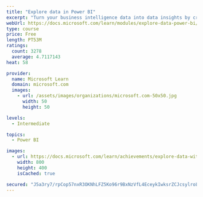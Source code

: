 ```yaml
---
title: "Explore data in Power BI"
excerpt: "Turn your business intelligence data into data insights by creating and configuring Power BI dashboards."
webUrl: https://docs.microsoft.com/learn/modules/explore-data-power-bi/
type: course
price: Free
length: PT53M
ratings:
  count: 3278
  average: 4.7117143
heat: 58

provider:
  name: Microsoft Learn
  domain: microsoft.com
  images:
    - url: /assets/images/organizations/microsoft.com-50x50.jpg
      width: 50
      height: 50

levels:
  - Intermediate

topics:
  - Power BI

images:
  - url: https://docs.microsoft.com/learn/achievements/explore-data-with-power-bi-desktop-social.png
    width: 800
    height: 400
    isCached: true

secured: "J5a3ry7/rpCop57nxR3OKNhLFZ5Ko96r9BxNzVfL4EceykIwksrZCJcsylroLOi/6GTWrDCEzmWum9OgPlMpr9BPR9Ngwhq/vHyNjPgsmorYrCmMT6dZhZGj4V/mrZU2ZzKLM4YfYzJkm9r/kyg90BorUdQ46d2KvQLoi5NCgT2j2yrIt5cCt7qiUim/yG/jexBEtvYaMGUHBhssbBQqlqhPJbAju7ECnlCarSWg9MGgmM+4WoiG9u9eRa29cyQ1ZvzHY48PcLf0mKBm9/XvqKgtwB5/7JdypCSHQlupOQEwc66ImWxOLOAZun3IqFW1kC5gqtUxihPGqh56v4hWA2V27xSKMgoF5cUy22MaV85yKeSLNONiTTfVHm3k5VOqX9kNVWQErSLKkYhzxTlvb0vpp2UNwki9Oc2xvHIhfxI=;M6Q4C17toOPUpiXRF3cHAw=="
---
```


